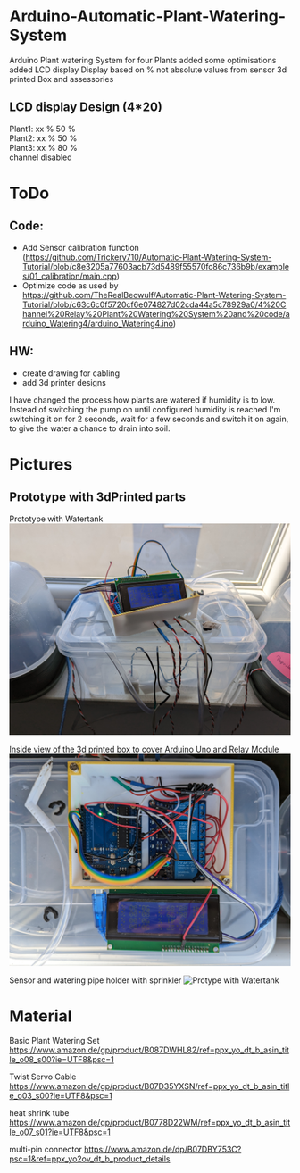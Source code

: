 # Arduino-Automatic-Plant-Watering-System
Arduino Plant watering System for four Plants 
  added some optimisations
  added LCD display
  Display based on % not absolute values from sensor
  3d printed Box and assessories

## LCD display Design (4*20)

  Plant1:    xx % 50 %   
  Plant2:    xx % 50 %   
  Plant3:    xx % 80 %   
  channel disabled   


# ToDo

## Code:
  - Add Sensor calibration function (https://github.com/Trickery710/Automatic-Plant-Watering-System-Tutorial/blob/c8e3205a77603acb73d5489f55570fc86c736b9b/examples/01_calibration/main.cpp)
  - Optimize code as used by https://github.com/TheRealBeowulf/Automatic-Plant-Watering-System-Tutorial/blob/c63c6c0f5720cf6e074827d02cda44a5c78929a0/4%20Channel%20Relay%20Plant%20Watering%20System%20and%20code/arduino_Watering4/arduino_Watering4.ino)
 
## HW:
- create drawing for cabling
- add 3d printer designs

I have changed the process how plants are watered if humidity is to low.
Instead of switching the pump on until configured humidity is reached I'm switching it on for 2 seconds, wait for a few seconds and switch it on again, to give the water a chance to drain into soil.

# Pictures
## Prototype with 3dPrinted parts

Prototype with Watertank
![Protype with Watertank](https://github.com/SebastianSa/Arduino-Automatic-Plant-Watering-System/blob/f1e2738a31b8f112fcfcc49f49099789c70dabdf/pictures/PXL_20230504_083422437.jpg)

Inside view of the 3d printed box to cover Arduino Uno and Relay Module
![Protype with Watertank](https://github.com/SebastianSa/Arduino-Automatic-Plant-Watering-System/blob/f1e2738a31b8f112fcfcc49f49099789c70dabdf/pictures/PXL_20230504_083448540.jpg)

Sensor and watering pipe holder with sprinkler
![Protype with Watertank](https://github.com/SebastianSa/Arduino-Automatic-Plant-Watering-System/blob/f1e2738a31b8f112fcfcc49f49099789c70dabdf/pictures/PXL_20230504_083549173.jpg)

# Material

Basic Plant Watering Set
https://www.amazon.de/gp/product/B087DWHL82/ref=ppx_yo_dt_b_asin_title_o08_s00?ie=UTF8&psc=1

Twist Servo Cable
https://www.amazon.de/gp/product/B07D35YXSN/ref=ppx_yo_dt_b_asin_title_o03_s00?ie=UTF8&psc=1

heat shrink tube
https://www.amazon.de/gp/product/B0778D22WM/ref=ppx_yo_dt_b_asin_title_o07_s01?ie=UTF8&psc=1

multi-pin connector
https://www.amazon.de/dp/B07DBY753C?psc=1&ref=ppx_yo2ov_dt_b_product_details
